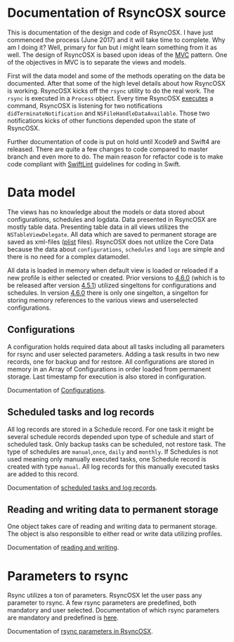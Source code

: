 # Documentation of RsyncOSX source

This is documentation of the design and code of RsyncOSX. I have just commenced the process (June 2017) and it will take time to complete. Why am I doing it? Well, primary for fun but i might learn something from it as well. The design of RsyncOSX is based upon ideas of the [MVC](https://en.wikipedia.org/wiki/Model%E2%80%93view%E2%80%93controller) pattern. One of the objectives in MVC is to separate the views and models.

First will the data model and some of the methods operating on the data be documented. After that some of the high level details about how RsyncOSX is working. RsyncOSX kicks off the `rsync` utility to do the real work. The `rsync` is executed in a `Process` object. Every time RsyncOSX [executes](https://github.com/rsyncOSX/RsyncOSX/blob/master/RsyncOSX/ProcessCmd.swift) a command, RsyncOSX is listening for two notifications `didTerminateNotification` and `NSFileHandleDataAvailable`. Those two notifications kicks of other functions depended upon the state of RsyncOSX.

Further documentation of code is put on hold until Xcode9 and Swift4 are released. There are quite a few changes to code compared to master branch and even more to do. The main reason for refactor code is to make code compliant with [SwiftLint](https://github.com/realm/SwiftLint) guidelines for coding in Swift.

# Data model

The views has no knowledge about the models or data stored about configurations, schedules and logdata. Data presented in RsyncOSX are mostly table data. Presenting table data in all views utilizes the `NSTableViewDelegate`. All data which are saved to permanent storage are saved as xml-files ([plist](https://en.wikipedia.org/wiki/Property_list) files). RsyncOSX does not utilize the Core Data because the data about `configurations`, `schedules` and `logs` are simple and there is no need for a complex datamodel.

All data is loaded in memory when default view is loaded or reloaded if a new profile is either selected or created. Prior versions to [4.6.0](https://github.com/rsyncOSX/RsyncOSX/tree/version4.6.0) (which is to be released after version [4.5.1](https://github.com/rsyncOSX/RsyncOSX/tree/version4.5.1)) utilized singeltons for configurations and schedules. In version [4.6.0](https://github.com/rsyncOSX/RsyncOSX/tree/version4.6.0) there is only one singelton, a singelton for storing memory references to the various views and userselected configurations.

## Configurations

A configuration holds required data about all tasks including all parameters for rsync and user selected parameters. Adding a task results in two new records, one for backup and for restore. All configurations are stored in memory in an Array of Configurations in order loaded from permanent storage. Last timestamp for execution is also stored in configuration.

Documentation of [Configurations](configs/configuration.md).

## Scheduled tasks and log records

All log records are stored in a Schedule record. For one task it might be several schedule records depended upon type of schedule and start of scheduled task. Only backup tasks can be scheduled, not restore task. The type of schedules are `manual`,`once`, `daily` and `monthly`. If Schedules is not used meaning only manually executed tasks, one Schedule record is created with type `manual`. All log records for this manually executed tasks are added to this record.

Documentation of [scheduled tasks and log records](configs/configurationSchedule.md).


## Reading and writing data to permanent storage

One object takes care of reading and writing data to permanent storage. The object is also responsible to either read or write data utilizing profiles.

Documentation of [reading and writing](configs/readwrite.md).

# Parameters to rsync

Rsync utilizes a ton of parameters. RsyncOSX let the user pass any parameter to rsync. A few rsync parameters are predefined, both mandatory and user selected. Documentation of which rsync parameters are mandatory and predefined is [here](../Parameters.md).

Documentation of [rsync parameters in RsyncOSX](parameters/parameters.md).
